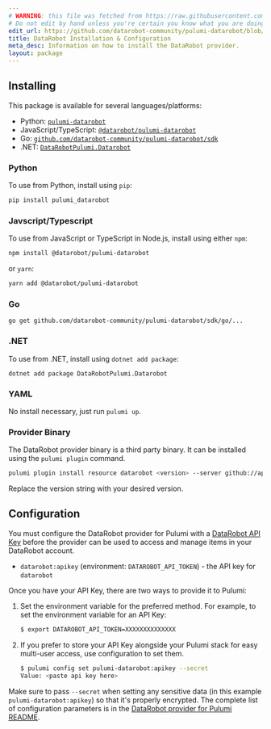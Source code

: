 ```yaml
---
# WARNING: this file was fetched from https://raw.githubusercontent.com/datarobot-community/pulumi-datarobot/v0.10.21/docs/installation-configuration.md
# Do not edit by hand unless you're certain you know what you are doing!
edit_url: https://github.com/datarobot-community/pulumi-datarobot/blob/v0.10.21/docs/installation-configuration.md
title: DataRobot Installation & Configuration
meta_desc: Information on how to install the DataRobot provider.
layout: package
---
```


## Installing

This package is available for several languages/platforms:

- Python: [`pulumi-datarobot`](https://pypi.org/project/pulumi-datarobot/)
- JavaScript/TypeScript: [`@datarobot/pulumi-datarobot`](https://www.npmjs.com/package/@datarobot/pulumi-datarobot)
- Go: [`github.com/datarobot-community/pulumi-datarobot/sdk`](https://pkg.go.dev/github.com/datarobot-community/pulumi-datarobot/sdk)
- .NET: [`DataRobotPulumi.Datarobot`](https://www.nuget.org/packages/DataRobotPulumi.Datarobot)

### Python

To use from Python, install using `pip`:

```bash
pip install pulumi_datarobot
```

### Javscript/Typescript

To use from JavaScript or TypeScript in Node.js, install using either `npm`:

```bash
npm install @datarobot/pulumi-datarobot
```

or `yarn`:

```bash
yarn add @datarobot/pulumi-datarobot
```

### Go

```
go get github.com/datarobot-community/pulumi-datarobot/sdk/go/...
```

### .NET

To use from .NET, install using `dotnet add package`:

```
dotnet add package DataRobotPulumi.Datarobot
```

### YAML

No install necessary, just run `pulumi up`.

### Provider Binary

The DataRobot provider binary is a third party binary. It can be installed using the `pulumi plugin` command.

```sh
pulumi plugin install resource datarobot <version> --server github://api.github.com/datarobot-community/pulumi-datarobot
```

Replace the version string with your desired version.

## Configuration

You must configure the DataRobot provider for Pulumi with a [DataRobot API Key](https://docs.datarobot.com/en/docs/get-started/acct-mgmt/acct-settings/api-key-mgmt.html#api-key-management) before the provider can be used to access and manage items in your DataRobot account.

- `datarobot:apikey` (environment: `DATAROBOT_API_TOKEN`) - the API key for `datarobot`

Once you have your API Key, there are two ways to provide it to Pulumi:

1. Set the environment variable for the preferred method. For example, to set the environment variable for an API Key:

   ```sh
   $ export DATAROBOT_API_TOKEN=XXXXXXXXXXXXXX
   ```

2. If you prefer to store your API Key alongside your Pulumi stack for easy multi-user access, use configuration to set them.

   ```sh
   $ pulumi config set pulumi-datarobot:apikey --secret
   Value: <paste api key here>
   ```

Make sure to pass `--secret` when setting any sensitive data (in this example `pulumi-datarobot:apikey`) so that it's properly encrypted. The complete list of configuration parameters is in the [DataRobot provider for Pulumi README](https://github.com/datarobot-community/pulumi-datarobot/blob/main/README.md#configuration).
